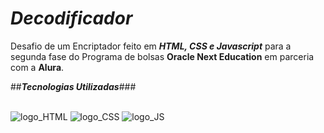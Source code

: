 # ***Decodificador***

Desafio de um Encriptador feito em ***HTML, CSS e Javascript*** para a segunda fase do Programa de bolsas **Oracle Next Education** em parceria com a **Alura**. 



##***Tecnologias Utilizadas***###
<div style="display: inline_block" ><br>
  <img alt="logo_HTML" src="https://img.shields.io/badge/html5-%23E34F26.svg?style=for-the-badge&logo=html5&logoColor=white">
  <img alt="logo_CSS" src="https://img.shields.io/badge/css3-%231572B6.svg?style=for-the-badge&logo=css3&logoColor=white">
  <img alt="logo_JS" src="https://img.shields.io/badge/javascript-%23323330.svg?style=for-the-badge&logo=javascript&logoColor=%23F7DF1E">
</div>